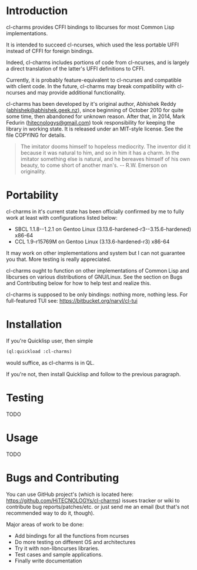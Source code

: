 
Introduction
============

cl-charms provides CFFI bindings to libcurses for most Common Lisp
implementations.

It is intended to succeed cl-ncurses, which used the less portable UFFI instead
of CFFI for foreign bindings.

Indeed, cl-charms includes portions of code from cl-ncurses, and is largely a
direct translation of the latter's UFFI definitions to CFFI.

Currently, it is probably feature-equivalent to cl-ncurses and compatible with
client code. In the future, cl-charms may break compatibility with cl-ncurses
and may provide additional functionality.

cl-charms has been developed by it's original author, Abhishek Reddy
(abhishek@abhishek.geek.nz), since beginning of October 2010 for quite some
time, then abandoned for unknown reason. After that, in 2014, Mark Fedurin
(hitecnologys@gmail.com) took responsibility for keeping the library in working
state. It is released under an MIT-style license. See the file COPYING for
details.

>    The imitator dooms himself to hopeless mediocrity. The
>    inventor did it because it was natural to him, and so in him
>    it has a charm. In the imitator something else is natural, and
>    he bereaves himself of his own beauty, to come short of
>    another man's.
          -- R.W. Emerson on originality.


Portability
===========

cl-charms in it's current state has been officially confirmed by me to fully
work at least with configurations listed below:

* SBCL 1.1.8--1.2.1 on Gentoo Linux (3.13.6-hardened-r3--3.15.6-hardened) x86-64
* CCL 1.9-r15769M on Gentoo Linux (3.13.6-hardened-r3) x86-64

It may work on other implementations and system but I can not guarantee you
that. More testing is really appreciated.

cl-charms ought to function on other implementations of Common Lisp and
libcurses on various distributions of GNU/Linux.  See the section on Bugs and
Contributing below for how to help test and realize this.

cl-charms is supposed to be only bindings: nothing more, nothing less. For
full-featured TUI see: https://bitbucket.org/naryl/cl-tui


Installation
============

If you're Quicklisp user, then simple
```lisp
(ql:quickload :cl-charms)
```
would suffice, as cl-charms is in QL.

If you're not, then install Quicklisp and follow to the previous paragraph.


Testing
=======

TODO


Usage
=====

TODO


Bugs and Contributing
=====================

You can use GitHub project's (which is located here:
https://github.com/HiTECNOLOGYs/cl-charms) issues tracker or wiki to contribute
bug reports/patches/etc. or just send me an email (but that's not recommended
way to do it, though).

Major areas of work to be done:

* Add bindings for all the functions from ncurses
* Do more testing on different OS and architectures
* Try it with non-libncurses libraries.
* Test cases and sample applications.
* Finally write documentation
